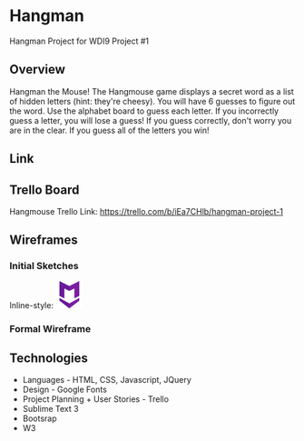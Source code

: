 # Hangman
Hangman Project for WDI9 Project #1

## Overview
Hangman the Mouse! The Hangmouse game displays a secret word as a list of hidden letters (hint: they're cheesy). You will have 6 guesses to figure out the word. Use the alphabet board to guess each letter. If you incorrectly guess a letter, you will lose a guess! If you guess correctly, don't worry you are in the clear. If you guess all of the letters you win!

## Link

## Trello Board
Hangmouse Trello Link: https://trello.com/b/iEa7CHlb/hangman-project-1

## Wireframes
### Initial Sketches
Inline-style: 
![alt text](https://github.com/adam-p/markdown-here/raw/master/src/common/images/icon48.png "Logo Title Text 1")

### Formal Wireframe


## Technologies 
* Languages - HTML, CSS, Javascript, JQuery
* Design - Google Fonts
* Project Planning + User Stories - Trello
* Sublime Text 3
* Bootsrap
* W3 



